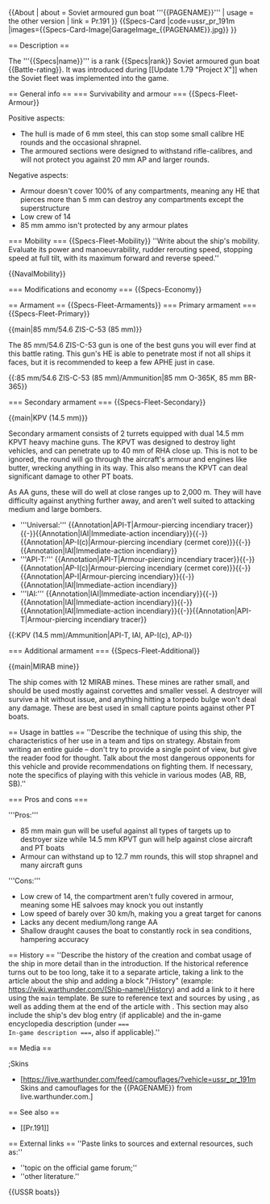 {{About
| about = Soviet armoured gun boat '''{{PAGENAME}}'''
| usage = the other version
| link = Pr.191
}}
{{Specs-Card
|code=ussr_pr_191m
|images={{Specs-Card-Image|GarageImage_{{PAGENAME}}.jpg}}
}}

== Description ==
<!-- ''In the first part of the description, cover the history of the ship's creation and military application. In the second part, tell the reader about using this ship in the game. Add a screenshot: if a beginner player has a hard time remembering vehicles by name, a picture will help them identify the ship in question.'' -->
The '''{{Specs|name}}''' is a rank {{Specs|rank}} Soviet armoured gun boat {{Battle-rating}}. It was introduced during [[Update 1.79 "Project X"]] when the Soviet fleet was implemented into the game.

== General info ==
=== Survivability and armour ===
{{Specs-Fleet-Armour}}
<!-- ''Talk about the vehicle's armour. Note the most well-defended and most vulnerable zones, e.g. the ammo magazine. Evaluate the composition of components and assemblies responsible for movement and manoeuvrability. Evaluate the survivability of the primary and secondary armaments separately. Don't forget to mention the size of the crew, which plays an important role in fleet mechanics. Save tips on preserving survivability for the "Usage in battles" section. If necessary, use a graphical template to show the most well-protected or most vulnerable points in the armour.'' -->
Positive aspects:

* The hull is made of 6 mm steel, this can stop some small calibre HE rounds and the occasional shrapnel.
* The armoured sections were designed to withstand rifle-calibres, and will not protect you against 20 mm AP and larger rounds.

Negative aspects:

* Armour doesn't cover 100% of any compartments, meaning any HE that pierces more than 5 mm can destroy any compartments except the superstructure
* Low crew of 14
* 85 mm ammo isn't protected by any armour plates

=== Mobility ===
{{Specs-Fleet-Mobility}}
''Write about the ship's mobility. Evaluate its power and manoeuvrability, rudder rerouting speed, stopping speed at full tilt, with its maximum forward and reverse speed.''

{{NavalMobility}}

=== Modifications and economy ===
{{Specs-Economy}}

== Armament ==
{{Specs-Fleet-Armaments}}
=== Primary armament ===
{{Specs-Fleet-Primary}}
<!-- ''Provide information about the characteristics of the primary armament. Evaluate their efficacy in battle based on their reload speed, ballistics and the capacity of their shells. Add a link to the main article about the weapon: <code><nowiki>{{main|Weapon name (calibre)}}</nowiki></code>. Broadly describe the ammunition available for the primary armament, and provide recommendations on how to use it and which ammunition to choose.'' -->
{{main|85 mm/54.6 ZIS-C-53 (85 mm)}}

The 85 mm/54.6 ZIS-C-53 gun is one of the best guns you will ever find at this battle rating. This gun's HE is able to penetrate most if not all ships it faces, but it is recommended to keep a few APHE just in case.

{{:85 mm/54.6 ZIS-C-53 (85 mm)/Ammunition|85 mm O-365K, 85 mm BR-365}}

=== Secondary armament ===
{{Specs-Fleet-Secondary}}
<!-- ''Some ships are fitted with weapons of various calibres. Secondary armaments are defined as weapons chosen with the control <code>Select secondary weapon</code>. Evaluate the secondary armaments and give advice on how to use them. Describe the ammunition available for the secondary armament. Provide recommendations on how to use them and which ammunition to choose. Remember that any anti-air armament, even heavy calibre weapons, belong in the next section. If there is no secondary armament, remove this section.'' -->
{{main|KPV (14.5 mm)}}

Secondary armament consists of 2 turrets equipped with dual 14.5 mm KPVT heavy machine guns. The KPVT was designed to destroy light vehicles, and can penetrate up to 40 mm of RHA close up. This is not to be ignored, the round will go through the aircraft's armour and engines like butter, wrecking anything in its way. This also means the KPVT can deal significant damage to other PT boats.

As AA guns, these will do well at close ranges up to 2,000 m. They will have difficulty against anything further away, and aren't well suited to attacking medium and large bombers.

* '''Universal:''' {{Annotation|API-T|Armour-piercing incendiary tracer}}{{-}}{{Annotation|IAI|Immediate-action incendiary}}{{-}}{{Annotation|AP-I(c)|Armour-piercing incendiary (cermet core)}}{{-}}{{Annotation|IAI|Immediate-action incendiary}}
* '''API-T:''' {{Annotation|API-T|Armour-piercing incendiary tracer}}{{-}}{{Annotation|AP-I(c)|Armour-piercing incendiary (cermet core)}}{{-}}{{Annotation|AP-I|Armour-piercing incendiary}}{{-}}{{Annotation|IAI|Immediate-action incendiary}}
* '''IAI:''' {{Annotation|IAI|Immediate-action incendiary}}{{-}}{{Annotation|IAI|Immediate-action incendiary}}{{-}}{{Annotation|IAI|Immediate-action incendiary}}{{-}}{{Annotation|API-T|Armour-piercing incendiary tracer}}

{{:KPV (14.5 mm)/Ammunition|API-T, IAI, AP-I(c), AP-I}}

=== Additional armament ===
{{Specs-Fleet-Additional}}
<!-- ''Describe the available additional armaments of the ship: depth charges, mines, torpedoes. Talk about their positions, available ammunition and launch features such as dead zones of torpedoes. If there is no additional armament, remove this section.'' -->
{{main|MIRAB mine}}

The ship comes with 12 MIRAB mines. These mines are rather small, and should be used mostly against corvettes and smaller vessel. A destroyer will survive a hit without issue, and anything hitting a torpedo bulge won't deal any damage. These are best used in small capture points against other PT boats.

== Usage in battles ==
''Describe the technique of using this ship, the characteristics of her use in a team and tips on strategy. Abstain from writing an entire guide – don't try to provide a single point of view, but give the reader food for thought. Talk about the most dangerous opponents for this vehicle and provide recommendations on fighting them. If necessary, note the specifics of playing with this vehicle in various modes (AB, RB, SB).''

=== Pros and cons ===
<!-- ''Summarise and briefly evaluate the vehicle in terms of its characteristics and combat effectiveness. Mark its pros and cons in the bulleted list. Try not to use more than 6 points for each of the characteristics. Avoid using categorical definitions such as "bad", "good" and the like - use substitutions with softer forms such as "inadequate" and "effective".'' -->

'''Pros:'''

* 85 mm main gun will be useful against all types of targets up to destroyer size while 14.5 mm KPVT gun will help against close aircraft and PT boats
* Armour can withstand up to 12.7 mm rounds, this will stop shrapnel and many aircraft guns

'''Cons:'''

* Low crew of 14, the compartment aren't fully covered in armour, meaning some HE salvoes may knock you out instantly
* Low speed of barely over 30 km/h, making you a great target for canons
* Lacks any decent medium/long range AA
* Shallow draught causes the boat to constantly rock in sea conditions, hampering accuracy

== History ==
''Describe the history of the creation and combat usage of the ship in more detail than in the introduction. If the historical reference turns out to be too long, take it to a separate article, taking a link to the article about the ship and adding a block "/History" (example: <nowiki>https://wiki.warthunder.com/(Ship-name)/History</nowiki>) and add a link to it here using the <code>main</code> template. Be sure to reference text and sources by using <code><nowiki><ref></ref></nowiki></code>, as well as adding them at the end of the article with <code><nowiki><references /></nowiki></code>. This section may also include the ship's dev blog entry (if applicable) and the in-game encyclopedia description (under <code><nowiki>=== In-game description ===</nowiki></code>, also if applicable).''

== Media ==
<!-- ''Excellent additions to the article would be video guides, screenshots from the game, and photos.'' -->

;Skins
* [https://live.warthunder.com/feed/camouflages/?vehicle=ussr_pr_191m Skins and camouflages for the {{PAGENAME}} from live.warthunder.com.]

== See also ==
<!-- ''Links to articles on the War Thunder Wiki that you think will be useful for the reader, for example:''
* ''reference to the series of the ship;''
* ''links to approximate analogues of other nations and research trees.'' -->

* [[Pr.191]]

== External links ==
''Paste links to sources and external resources, such as:''
* ''topic on the official game forum;''
* ''other literature.''

{{USSR boats}}